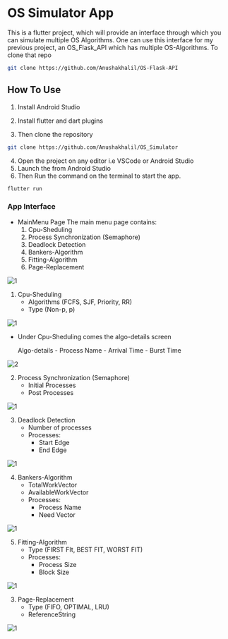 # OS Simulator App

This is a flutter project, which will provide an interface through which you can simulate multiple OS Algorithms.
One can use this interface for my previous project, an OS_Flask_API which has multiple OS-Algorithms. To clone that repo
```bash
git clone https://github.com/Anushakhalil/OS-Flask-API
```

## How To Use
1. Install Android Studio
2. Install flutter and dart plugins

3. Then clone the repository
```bash
git clone https://github.com/Anushakhalil/OS_Simulator
```
4. Open the project on any editor i.e VSCode or Android Studio
5. Launch the from Android Studio
6. Then Run the command on the terminal to start the app.
```bash
flutter run
```
### App Interface
- MainMenu Page
    The main menu page contains:
    1. Cpu-Sheduling <br/>
    2. Process Synchronization (Semaphore)
    3. Deadlock Detection
    4. Bankers-Algorithm
    5. Fitting-Algorithm
    6. Page-Replacement

![1](https://github.com/Anushakhalil/OS_Simulator/tree/master/images/pic_1.png "Screen image for Main-Menu")

1. Cpu-Sheduling <br/>
    - Algorithms (FCFS, SJF, Priority, RR)
    - Type (Non-p, p)  

![1](https://github.com/Anushakhalil/OS_Simulator/tree/master/images/pic_2.png "Screen image for Cpu-Sheduling")

- Under Cpu-Sheduling comes the algo-details screen
    
    Algo-details 
        - Process Name
        - Arrival Time
        - Burst Time

![2](https://github.com/Anushakhalil/OS_Simulator/tree/master/images/pic_3.png "Screen image for Algo-Details")

2. Process Synchronization (Semaphore)  <br/>
    - Initial Processes
    - Post Processes

![1](https://github.com/Anushakhalil/OS_Simulator/tree/master/images/pic_4.png "Screen image for Process-Synchronization")

3. Deadlock Detection <br/>
    - Number of processes
    - Processes:
        - Start Edge
        - End Edge

![1](https://github.com/Anushakhalil/OS_Simulator/tree/master/images/pic_5.png "Screen image for Deadlock-Detection")

4. Bankers-Algorithm <br/>
    - TotalWorkVector
    - AvailableWorkVector
    - Processes:
        - Process Name
        - Need Vector

![1](https://github.com/Anushakhalil/OS_Simulator/tree/master/images/pic_6.png "Screen image for Bankers-Algorithm")

5. Fitting-Algorithm <br/>
    - Type (FIRST FIt, BEST FIT, WORST FIT)
    - Processes:
        - Process Size
        - Block Size

![1](https://github.com/Anushakhalil/OS_Simulator/tree/master/images/pic_7.png "Screen image for Fitting-Algorithm")

3. Page-Replacement <br/>
    - Type (FIFO, OPTIMAL, LRU)
    - ReferenceString

![1](https://github.com/Anushakhalil/OS_Simulator/tree/master/images/pic_8.png "Screen image for Page-Replacement")
